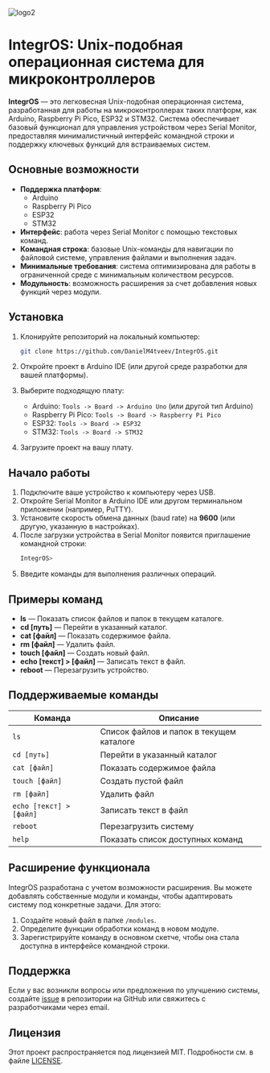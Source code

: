 ![logo2](https://github.com/user-attachments/assets/e07cfb90-7558-44ec-b8f7-3ef37a4831c6)
# IntegrOS: Unix-подобная операционная система для микроконтроллеров

**IntegrOS** — это легковесная Unix-подобная операционная система, разработанная для работы на микроконтроллерах таких платформ, как Arduino, Raspberry Pi Pico, ESP32 и STM32. Система обеспечивает базовый функционал для управления устройством через Serial Monitor, предоставляя минималистичный интерфейс командной строки и поддержку ключевых функций для встраиваемых систем.

## Основные возможности

- **Поддержка платформ**:
  - Arduino
  - Raspberry Pi Pico
  - ESP32
  - STM32
- **Интерфейс**: работа через Serial Monitor с помощью текстовых команд.
- **Командная строка**: базовые Unix-команды для навигации по файловой системе, управления файлами и выполнения задач.
- **Минимальные требования**: система оптимизирована для работы в ограниченной среде с минимальным количеством ресурсов.
- **Модульность**: возможность расширения за счет добавления новых функций через модули.

## Установка

1. Клонируйте репозиторий на локальный компьютер:
    ```bash
    git clone https://github.com/DanielM4tveev/IntegrOS.git
    ```

2. Откройте проект в Arduino IDE (или другой среде разработки для вашей платформы).

3. Выберите подходящую плату:
   - Arduino: `Tools -> Board -> Arduino Uno` (или другой тип Arduino)
   - Raspberry Pi Pico: `Tools -> Board -> Raspberry Pi Pico`
   - ESP32: `Tools -> Board -> ESP32`
   - STM32: `Tools -> Board -> STM32`

4. Загрузите проект на вашу плату.

## Начало работы

1. Подключите ваше устройство к компьютеру через USB.
2. Откройте Serial Monitor в Arduino IDE или другом терминальном приложении (например, PuTTY).
3. Установите скорость обмена данных (baud rate) на **9600** (или другую, указанную в настройках).
4. После загрузки устройства в Serial Monitor появится приглашение командной строки:
    ```bash
    IntegrOS>
    ```
5. Введите команды для выполнения различных операций.

## Примеры команд

- **ls** — Показать список файлов и папок в текущем каталоге.
- **cd [путь]** — Перейти в указанный каталог.
- **cat [файл]** — Показать содержимое файла.
- **rm [файл]** — Удалить файл.
- **touch [файл]** — Создать новый файл.
- **echo [текст] > [файл]** — Записать текст в файл.
- **reboot** — Перезагрузить устройство.

## Поддерживаемые команды

| Команда                  | Описание                                              |
|--------------------------|-------------------------------------------------------|
| `ls`                     | Список файлов и папок в текущем каталоге              |
| `cd [путь]`              | Перейти в указанный каталог                           |
| `cat [файл]`             | Показать содержимое файла                             |
| `touch [файл]`           | Создать пустой файл                                   |
| `rm [файл]`              | Удалить файл                                          |
| `echo [текст] > [файл]`  | Записать текст в файл                                 |
| `reboot`                 | Перезагрузить систему                                 |
| `help`                   | Показать список доступных команд                      |

## Расширение функционала

IntegrOS разработана с учетом возможности расширения. Вы можете добавлять собственные модули и команды, чтобы адаптировать систему под конкретные задачи. Для этого:

1. Создайте новый файл в папке `/modules`.
2. Определите функции обработки команд в новом модуле.
3. Зарегистрируйте команду в основном скетче, чтобы она стала доступна в интерфейсе командной строки.

## Поддержка

Если у вас возникли вопросы или предложения по улучшению системы, создайте [issue](https://github.com/DanielM4tveev/IntegrOS/issues) в репозитории на GitHub или свяжитесь с разработчиками через email.

## Лицензия

Этот проект распространяется под лицензией MIT. Подробности см. в файле [LICENSE](LICENSE).
